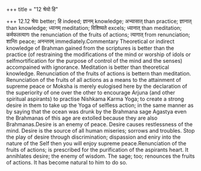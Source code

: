 +++
title = "12 श्रेयो हि"

+++
12.12 श्रेयः better; हि indeed; ज्ञानम् knowledge; अभ्यासात् than
practice; ज्ञानात् than knowledge; ध्यानम् meditation; विशिष्यते excels;
ध्यानात् than meditation; कर्मफलत्यागः the renunciation of the fruits of
actions; त्यागात् from renunciation; शान्तिः peace; अनन्तरम्
immediately.Commentary Theoretical or indirect knowledge of Brahman
gained from the scriptures is better than the practice (of restraining
the modifications of the mind or worship of idols or selfmortification
for the purpose of control of the mind and the senses) accompained with
ignorance. Meditation is better than theoretical knowledge. Renunciation
of the fruits of actions is bettern than meditation. Renunciation of the
fruits of all actions as a means to the attainment of supreme peace or
Moksha is merely eulogised here by the declaration of the superiority of
one over the other to encourage Arjuna (and other spiritual aspirants)
to practise Nishkama Karma Yoga; to create a strong desire in them to
take up the Yoga of selfless action; in the same manner as by saying
that the ocean was drunk by the Brahmana sage Agastya even the Brahmanas
of this age are extolled because they are also Brahmanas.Desire is an
enemy of peace. Desire causes restlessness of the mind. Desire is the
source of all human miseries; sorrows and troubles. Stop the play of
desire through discrimination; dispassion and eniry into the nature of
the Self then you will enjoy supreme peace.Renunciation of the fruits of
actions; is prescribed for the purification of the aspirants heart. It
annihlates desire; the enemy of wisdom. The sage; too; renounces the
fruits of actions. It has become natural to him to do so.

